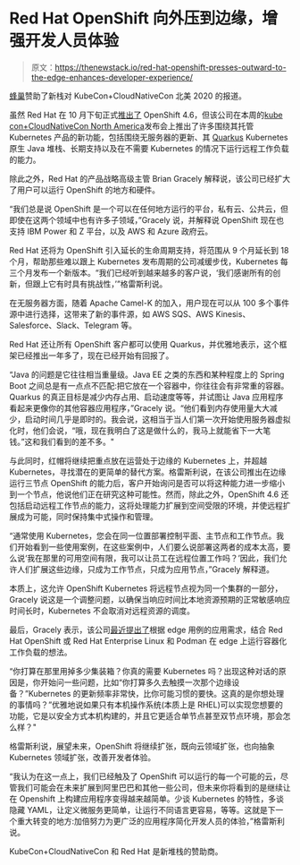 # Red Hat OpenShift 向外压到边缘，增强开发人员体验

> 原文：<https://thenewstack.io/red-hat-openshift-presses-outward-to-the-edge-enhances-developer-experience/>

[蜂巢](https://www.honeycomb.io/)赞助了新栈对 KubeCon+CloudNativeCon 北美 2020 的报道。

虽然 Red Hat 在 10 月下旬正式[推出了](https://www.openshift.com/blog/red-hat-openshift-4.6-is-now-available) OpenShift 4.6，但该公司在本周的[kube con+CloudNativeCon North America](https://events.linuxfoundation.org/kubecon-cloudnativecon-north-america/)发布会上推出了许多围绕其托管 Kubernetes 产品的新功能，包括围绕无服务器的更新、其 [Quarkus](https://quarkus.io/) Kubernetes 原生 Java 堆栈、长期支持以及在不需要 Kubernetes 的情况下运行远程工作负载的能力。

除此之外，Red Hat 的产品战略高级主管 Brian Gracely 解释说，该公司已经扩大了用户可以运行 OpenShift 的地方和硬件。

“我们总是说 OpenShift 是一个可以在任何地方运行的平台，私有云、公共云，但即使在这两个领域中也有许多子领域，”Gracely 说，并解释说 OpenShift 现在也支持 IBM Power 和 Z 平台，以及 AWS 和 Azure 政府云。

Red Hat 还将为 OpenShift 引入延长的生命周期支持，将范围从 9 个月延长到 18 个月，帮助那些难以跟上 Kubernetes 发布周期的公司减缓步伐，Kubernetes 每三个月发布一个新版本。“我们已经听到越来越多的客户说，‘我们感谢所有的创新，但跟上它有时具有挑战性，’”格雷斯利说。

在无服务器方面，随着 Apache Camel-K 的加入，用户现在可以从 100 多个事件源中进行选择，这带来了新的事件源，如 AWS SQS、AWS Kinesis、Salesforce、Slack、Telegram 等。

Red Hat 还让所有 OpenShift 客户都可以使用 Quarkus，并优雅地表示，这个框架已经推出一年多了，现在已经开始有回报了。

“Java 的问题是它往往相当重量级。Java EE 之类的东西和某种程度上的 Spring Boot 之间总是有一点点不匹配:把它放在一个容器中，你往往会有非常重的容器。Quarkus 的真正目标是减少内存占用、启动速度等等，并试图让 Java 应用程序看起来更像你的其他容器应用程序，”Gracely 说。“他们看到内存使用量大大减少，启动时间几乎是即时的。我会说，这相当于当人们第一次开始使用服务器虚拟化时，他们会说，“哦，现在我明白了这是做什么的，我马上就能省下一大笔钱。”这和我们看到的差不多。"

与此同时，红帽将继续把重点放在运营处于边缘的 Kubernetes 上，并超越 Kubernetes，寻找潜在的更简单的替代方案。格雷斯利说，在该公司推出在边缘运行三节点 OpenShift 的能力后，客户开始询问是否可以将这种能力进一步缩小到一个节点，他说他们正在研究这种可能性。然而，除此之外，OpenShift 4.6 还包括启动远程工作节点的能力，这将处理能力扩展到空间受限的环境，并使远程扩展成为可能，同时保持集中式操作和管理。

“通常使用 Kubernetes，您会在同一位置部署控制平面、主节点和工作节点。我们开始看到一些使用案例，在这些案例中，人们要么说部署这两者的成本太高，要么说‘我在那里的可用空间有限，我可以让员工在远程位置工作吗？’因此，我们允许人们扩展这些边缘，只成为工作节点，只成为应用节点，”Gracely 解释道。

本质上，这允许 OpenShift Kubernetes 将远程节点视为同一个集群的一部分，Gracely 说这是一个调整问题，以确保当响应时间比本地资源预期的正常敏感响应时间长时，Kubernetes 不会取消对远程资源的调度。

最后，Gracely 表示，该公司[最近提出了](https://www.redhat.com/en/blog/whats-new-red-hat-enterprise-linux-83)根据 edge 用例的应用需求，结合 Red Hat OpenShift 或 Red Hat Enterprise Linux 和 Podman 在 edge 上运行容器化工作负载的想法。

“你打算在那里用掉多少集装箱？你真的需要 Kubernetes 吗？出现这种对话的原因是，你开始问一些问题，比如“你打算多久去触摸一次那个边缘设备？”Kubernetes 的更新频率非常快，比你可能习惯的要快。这真的是你想处理的事情吗？”优雅地说如果只有本机操作系统(本质上是 RHEL)可以实现您想要的功能，它是以安全方式本机构建的，并且它更适合单节点甚至双节点环境，那会怎么样？"

格雷斯利说，展望未来，OpenShift 将继续扩张，既向云领域扩张，也向抽象 Kubernetes 领域扩张，改善开发者体验。

“我认为在这一点上，我们已经触及了 OpenShift 可以运行的每一个可能的云，尽管我们可能会在未来扩展到阿里巴巴和其他一些公司，但未来你将看到的是继续让在 Openshift 上构建应用程序变得越来越简单。少谈 Kubernetes 的特性，多谈隐藏 YAML，让定义微服务更简单，让运行不同语言更容易，等等。这就是下一个重大转变的地方:加倍努力为更广泛的应用程序简化开发人员的体验，”格雷斯利说。

KubeCon+CloudNativeCon 和 Red Hat 是新堆栈的赞助商。

<svg xmlns:xlink="http://www.w3.org/1999/xlink" viewBox="0 0 68 31" version="1.1"><title>Group</title> <desc>Created with Sketch.</desc></svg>